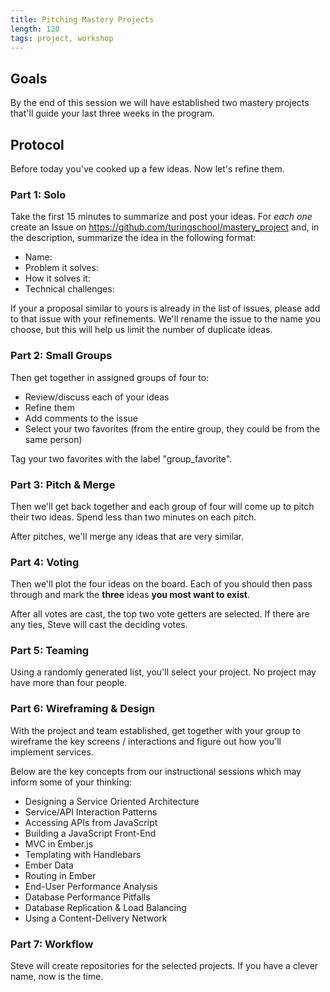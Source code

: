 ```yaml
---
title: Pitching Mastery Projects
length: 120
tags: project, workshop
---
```


## Goals

By the end of this session we will have established two mastery projects that'll
guide your last three weeks in the program.

## Protocol

Before today you've cooked up a few ideas. Now let's refine them.

### Part 1: Solo

Take the first 15 minutes to summarize and post your ideas. For *each one* create
an Issue on https://github.com/turingschool/mastery_project and, in the description,
summarize the idea in the following format:

* Name:
* Problem it solves:
* How it solves it:
* Technical challenges:

If your a proposal similar to yours is already in the list of issues, please add to that issue with your refinements. We'll rename the issue to the name you choose, but this will help us limit the number of duplicate ideas.

### Part 2: Small Groups

Then get together in assigned groups of four to:

* Review/discuss each of your ideas
* Refine them
* Add comments to the issue
* Select your two favorites (from the entire group, they could be from the same person)

Tag your two favorites with the label "group_favorite".

### Part 3: Pitch & Merge

Then we'll get back together and each group of four will come up to pitch their
two ideas. Spend less than two minutes on each pitch.

After pitches, we'll merge any ideas that are very similar.

### Part 4: Voting

Then we'll plot the four ideas on the board. Each of you should then pass through
and mark the **three** ideas **you most want to exist**.

After all votes are cast, the top two vote getters are selected. If there are any ties, Steve will cast the deciding votes.

### Part 5: Teaming

Using a randomly generated list, you'll select your project. No project may
have more than four people.

### Part 6: Wireframing & Design

With the project and team established, get together with your group to wireframe
the key screens / interactions and figure out how you'll implement services.

Below are the key concepts from our instructional sessions which may inform some
of your thinking:

* Designing a Service Oriented Architecture
* Service/API Interaction Patterns
* Accessing APIs from JavaScript
* Building a JavaScript Front-End
* MVC in Ember.js
* Templating with Handlebars
* Ember Data
* Routing in Ember
* End-User Performance Analysis
* Database Performance Pitfalls
* Database Replication & Load Balancing
* Using a Content-Delivery Network

### Part 7: Workflow

Steve will create repositories for the selected projects. If you have a clever name, now is the time.
